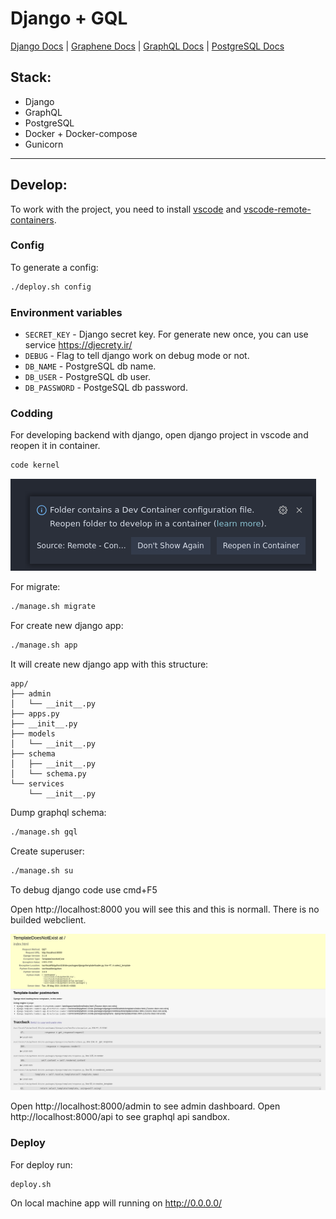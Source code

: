# Django + GQL

[Django Docs](https://docs.djangoproject.com) | [Graphene Docs](https://docs.graphene-python.org/projects/django/en/latest/) | [GraphQL Docs](https://graphql.org/learn/) | [PostgreSQL Docs](https://www.postgresql.org/docs/current/app-psql.html)

## Stack:
* Django
* GraphQL
* PostgreSQL
* Docker + Docker-compose
* Gunicorn
---
## Develop:

To work with the project, you need to install [vscode](https://code.visualstudio.com/) and [vscode-remote-containers](https://code.visualstudio.com/docs/remote/containers).

### Config
To generate a config:
```bash
./deploy.sh config
```

### Environment variables
 * `SECRET_KEY` - Django secret key. For generate new once, you can use service https://djecrety.ir/
 * `DEBUG` - Flag to tell django work on debug mode or not.
* `DB_NAME` - PostgreSQL db name.
* `DB_USER` - PostgreSQL db user.
* `DB_PASSWORD` - PostgeSQL db password.


### Codding

For developing backend with django, open django project in vscode and reopen it in container.


```bash
code kernel
```

![reopen](pics/reopen.png)

For migrate:
```bash
./manage.sh migrate
```

For create new django app:
```bash
./manage.sh app
```

It will create new django app with this structure:
```
app/
├── admin
│   └── __init__.py
├── apps.py
├── __init__.py
├── models
│   └── __init__.py
├── schema
│   ├── __init__.py
│   └── schema.py
└── services
    └── __init__.py
```
Dump graphql schema:
```bash
./manage.sh gql
```


Create superuser:
```bash
./manage.sh su
```

To debug django code use cmd+F5

Open http://localhost:8000 you will see this and this is normall. There is no builded webclient.

![localhost](pics/localhost_8000.png)

Open http://localhost:8000/admin to see admin dashboard. Open http://localhost:8000/api to see graphql api sandbox.


### Deploy
For deploy run:
```bash
deploy.sh
```

On local machine app will running on http://0.0.0.0/

